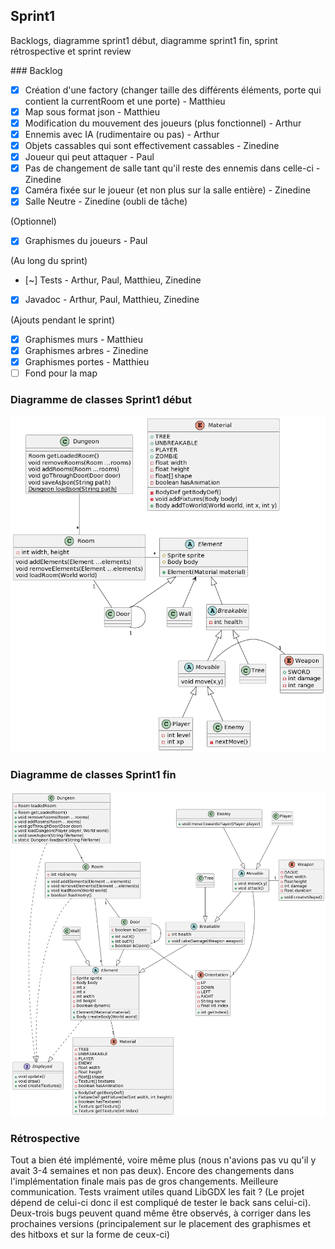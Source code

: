 ## Sprint1

Backlogs, diagramme sprint1 début, diagramme sprint1 fin, sprint rétrospective et sprint review

### Backlog

- [X] Création d'une factory (changer taille des différents éléments, porte qui contient la currentRoom et une porte) - Matthieu
- [X] Map sous format json - Matthieu
- [X] Modification du mouvement des joueurs (plus fonctionnel) - Arthur
- [X] Ennemis avec IA (rudimentaire ou pas) - Arthur
- [X] Objets cassables qui sont effectivement cassables - Zinedine
- [X] Joueur qui peut attaquer - Paul
- [X] Pas de changement de salle tant qu'il reste des ennemis dans celle-ci - Zinedine
- [X] Caméra fixée sur le joueur (et non plus sur la salle entière) - Zinedine
- [X] Salle Neutre - Zinedine (oubli de tâche)

(Optionnel)
- [X] Graphismes du joueurs - Paul

(Au long du sprint)
- [~] Tests - Arthur, Paul, Matthieu, Zinedine
- [X] Javadoc - Arthur, Paul, Matthieu, Zinedine

(Ajouts pendant le sprint)

- [X] Graphismes murs - Matthieu
- [X] Graphismes arbres - Zinedine
- [X] Graphismes portes - Matthieu
- [ ] Fond pour la map

### Diagramme de classes Sprint1 début

![Lien vers diagramme](diags1deb.png)

### Diagramme de classes Sprint1 fin

![Lien vers diagramme](diags1fin.png)

### Rétrospective

Tout a bien été implémenté, voire même plus (nous n'avions pas vu qu'il y avait 3-4 semaines et non pas deux).
Encore des changements dans l'implémentation finale mais pas de gros changements.
Meilleure communication.
Tests vraiment utiles quand LibGDX les fait ? (Le projet dépend de celui-ci donc il est compliqué de tester le back sans celui-ci).
Deux-trois bugs peuvent quand même être observés, à corriger dans les prochaines versions (principalement sur le placement des graphismes et des hitboxs et sur la forme de ceux-ci)